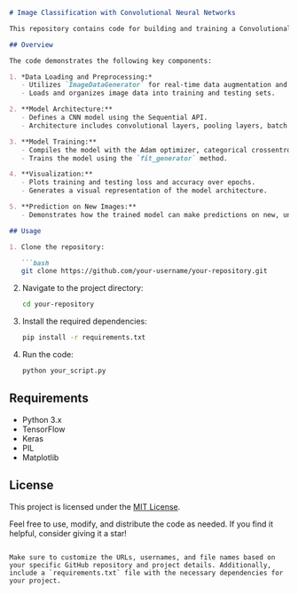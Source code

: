 ```markdown
# Image Classification with Convolutional Neural Networks

This repository contains code for building and training a Convolutional Neural Network (CNN) using TensorFlow and Keras for image classification.

## Overview

The code demonstrates the following key components:

1. *Data Loading and Preprocessing:*
   - Utilizes `ImageDataGenerator` for real-time data augmentation and normalization.
   - Loads and organizes image data into training and testing sets.

2. **Model Architecture:**
   - Defines a CNN model using the Sequential API.
   - Architecture includes convolutional layers, pooling layers, batch normalization, dropout, and fully connected layers.

3. **Model Training:**
   - Compiles the model with the Adam optimizer, categorical crossentropy loss, and accuracy as the metric.
   - Trains the model using the `fit_generator` method.

4. **Visualization:**
   - Plots training and testing loss and accuracy over epochs.
   - Generates a visual representation of the model architecture.

5. **Prediction on New Images:**
   - Demonstrates how the trained model can make predictions on new, unseen images.

## Usage

1. Clone the repository:

   ```bash
   git clone https://github.com/your-username/your-repository.git
   ```

2. Navigate to the project directory:

   ```bash
   cd your-repository
   ```

3. Install the required dependencies:

   ```bash
   pip install -r requirements.txt
   ```

4. Run the code:

   ```bash
   python your_script.py
   ```

## Requirements

- Python 3.x
- TensorFlow
- Keras
- PIL
- Matplotlib

## License

This project is licensed under the [MIT License](LICENSE).

Feel free to use, modify, and distribute the code as needed. If you find it helpful, consider giving it a star!

```

Make sure to customize the URLs, usernames, and file names based on your specific GitHub repository and project details. Additionally, include a `requirements.txt` file with the necessary dependencies for your project.

